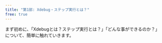 ```yaml
---
title: "第1部: Xdebug・ステップ実行とは？"
free: true
---
```


まず初めに、「Xdebugとは？ステップ実行とは？」「どんな事ができるのか？」について、簡単に触れていきます。
